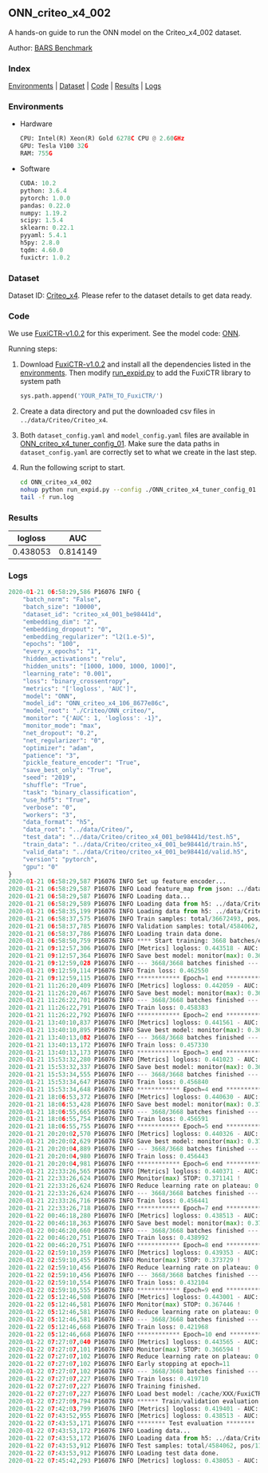 ## ONN_criteo_x4_002

A hands-on guide to run the ONN model on the Criteo_x4_002 dataset.

Author: [BARS Benchmark](https://github.com/reczoo/BARS/blob/main/CITATION)

### Index
[Environments](#Environments) | [Dataset](#Dataset) | [Code](#Code) | [Results](#Results) | [Logs](#Logs)

### Environments
+ Hardware

  ```python
  CPU: Intel(R) Xeon(R) Gold 6278C CPU @ 2.60GHz
  GPU: Tesla V100 32G
  RAM: 755G

  ```

+ Software

  ```python
  CUDA: 10.2
  python: 3.6.4
  pytorch: 1.0.0
  pandas: 0.22.0
  numpy: 1.19.2
  scipy: 1.5.4
  sklearn: 0.22.1
  pyyaml: 5.4.1
  h5py: 2.8.0
  tqdm: 4.60.0
  fuxictr: 1.0.2
  ```

### Dataset
Dataset ID: [Criteo_x4](https://github.com/reczoo/Datasets/tree/main/Criteo/Criteo_x4). Please refer to the dataset details to get data ready.

### Code

We use [FuxiCTR-v1.0.2](https://github.com/reczoo/FuxiCTR/tree/v1.0.2) for this experiment. See the model code: [ONN](https://github.com/reczoo/FuxiCTR/blob/v1.0.2/fuxictr/pytorch/models/ONN.py).

Running steps:

1. Download [FuxiCTR-v1.0.2](https://github.com/reczoo/FuxiCTR/archive/refs/tags/v1.0.2.zip) and install all the dependencies listed in the [environments](#environments). Then modify [run_expid.py](./run_expid.py#L5) to add the FuxiCTR library to system path
    
    ```python
    sys.path.append('YOUR_PATH_TO_FuxiCTR/')
    ```

2. Create a data directory and put the downloaded csv files in `../data/Criteo/Criteo_x4`.

3. Both `dataset_config.yaml` and `model_config.yaml` files are available in [ONN_criteo_x4_tuner_config_01](./ONN_criteo_x4_tuner_config_01). Make sure the data paths in `dataset_config.yaml` are correctly set to what we create in the last step.

4. Run the following script to start.

    ```bash
    cd ONN_criteo_x4_002
    nohup python run_expid.py --config ./ONN_criteo_x4_tuner_config_01 --expid ONN_criteo_x4_106_7a261a01 --gpu 0 > run.log &
    tail -f run.log
    ```

### Results

| logloss | AUC  |
|:--------------------:|:--------------------:|
| 0.438053 | 0.814149  |


### Logs
```python
2020-01-21 06:58:29,586 P16076 INFO {
    "batch_norm": "False",
    "batch_size": "10000",
    "dataset_id": "criteo_x4_001_be98441d",
    "embedding_dim": "2",
    "embedding_dropout": "0",
    "embedding_regularizer": "l2(1.e-5)",
    "epochs": "100",
    "every_x_epochs": "1",
    "hidden_activations": "relu",
    "hidden_units": "[1000, 1000, 1000, 1000]",
    "learning_rate": "0.001",
    "loss": "binary_crossentropy",
    "metrics": "['logloss', 'AUC']",
    "model": "ONN",
    "model_id": "ONN_criteo_x4_106_8677e86c",
    "model_root": "./Criteo/ONN_criteo/",
    "monitor": "{'AUC': 1, 'logloss': -1}",
    "monitor_mode": "max",
    "net_dropout": "0.2",
    "net_regularizer": "0",
    "optimizer": "adam",
    "patience": "3",
    "pickle_feature_encoder": "True",
    "save_best_only": "True",
    "seed": "2019",
    "shuffle": "True",
    "task": "binary_classification",
    "use_hdf5": "True",
    "verbose": "0",
    "workers": "3",
    "data_format": "h5",
    "data_root": "../data/Criteo/",
    "test_data": "../data/Criteo/criteo_x4_001_be98441d/test.h5",
    "train_data": "../data/Criteo/criteo_x4_001_be98441d/train.h5",
    "valid_data": "../data/Criteo/criteo_x4_001_be98441d/valid.h5",
    "version": "pytorch",
    "gpu": "0"
}
2020-01-21 06:58:29,587 P16076 INFO Set up feature encoder...
2020-01-21 06:58:29,587 P16076 INFO Load feature_map from json: ../data/Criteo/criteo_x4_001_be98441d/feature_map.json
2020-01-21 06:58:29,587 P16076 INFO Loading data...
2020-01-21 06:58:29,589 P16076 INFO Loading data from h5: ../data/Criteo/criteo_x4_001_be98441d/train.h5
2020-01-21 06:58:35,199 P16076 INFO Loading data from h5: ../data/Criteo/criteo_x4_001_be98441d/valid.h5
2020-01-21 06:58:37,575 P16076 INFO Train samples: total/36672493, pos/9396350, neg/27276143, ratio/25.62%
2020-01-21 06:58:37,785 P16076 INFO Validation samples: total/4584062, pos/1174544, neg/3409518, ratio/25.62%
2020-01-21 06:58:37,786 P16076 INFO Loading train data done.
2020-01-21 06:58:50,759 P16076 INFO **** Start training: 3668 batches/epoch ****
2020-01-21 09:12:57,306 P16076 INFO [Metrics] logloss: 0.443518 - AUC: 0.808186
2020-01-21 09:12:57,364 P16076 INFO Save best model: monitor(max): 0.364668
2020-01-21 09:12:59,028 P16076 INFO --- 3668/3668 batches finished ---
2020-01-21 09:12:59,114 P16076 INFO Train loss: 0.462550
2020-01-21 09:12:59,115 P16076 INFO ************ Epoch=1 end ************
2020-01-21 11:26:20,409 P16076 INFO [Metrics] logloss: 0.442059 - AUC: 0.809987
2020-01-21 11:26:20,467 P16076 INFO Save best model: monitor(max): 0.367928
2020-01-21 11:26:22,701 P16076 INFO --- 3668/3668 batches finished ---
2020-01-21 11:26:22,791 P16076 INFO Train loss: 0.458383
2020-01-21 11:26:22,792 P16076 INFO ************ Epoch=2 end ************
2020-01-21 13:40:10,837 P16076 INFO [Metrics] logloss: 0.441561 - AUC: 0.810515
2020-01-21 13:40:10,895 P16076 INFO Save best model: monitor(max): 0.368954
2020-01-21 13:40:13,082 P16076 INFO --- 3668/3668 batches finished ---
2020-01-21 13:40:13,172 P16076 INFO Train loss: 0.457330
2020-01-21 13:40:13,173 P16076 INFO ************ Epoch=3 end ************
2020-01-21 15:53:32,280 P16076 INFO [Metrics] logloss: 0.441023 - AUC: 0.810956
2020-01-21 15:53:32,337 P16076 INFO Save best model: monitor(max): 0.369932
2020-01-21 15:53:34,555 P16076 INFO --- 3668/3668 batches finished ---
2020-01-21 15:53:34,647 P16076 INFO Train loss: 0.456840
2020-01-21 15:53:34,648 P16076 INFO ************ Epoch=4 end ************
2020-01-21 18:06:53,372 P16076 INFO [Metrics] logloss: 0.440630 - AUC: 0.811345
2020-01-21 18:06:53,428 P16076 INFO Save best model: monitor(max): 0.370714
2020-01-21 18:06:55,665 P16076 INFO --- 3668/3668 batches finished ---
2020-01-21 18:06:55,754 P16076 INFO Train loss: 0.456591
2020-01-21 18:06:55,755 P16076 INFO ************ Epoch=5 end ************
2020-01-21 20:20:02,570 P16076 INFO [Metrics] logloss: 0.440326 - AUC: 0.811498
2020-01-21 20:20:02,629 P16076 INFO Save best model: monitor(max): 0.371172
2020-01-21 20:20:04,889 P16076 INFO --- 3668/3668 batches finished ---
2020-01-21 20:20:04,980 P16076 INFO Train loss: 0.456443
2020-01-21 20:20:04,981 P16076 INFO ************ Epoch=6 end ************
2020-01-21 22:33:26,565 P16076 INFO [Metrics] logloss: 0.440371 - AUC: 0.811512
2020-01-21 22:33:26,624 P16076 INFO Monitor(max) STOP: 0.371141 !
2020-01-21 22:33:26,624 P16076 INFO Reduce learning rate on plateau: 0.000100
2020-01-21 22:33:26,624 P16076 INFO --- 3668/3668 batches finished ---
2020-01-21 22:33:26,716 P16076 INFO Train loss: 0.456441
2020-01-21 22:33:26,718 P16076 INFO ************ Epoch=7 end ************
2020-01-22 00:46:18,280 P16076 INFO [Metrics] logloss: 0.438513 - AUC: 0.813661
2020-01-22 00:46:18,363 P16076 INFO Save best model: monitor(max): 0.375149
2020-01-22 00:46:20,660 P16076 INFO --- 3668/3668 batches finished ---
2020-01-22 00:46:20,751 P16076 INFO Train loss: 0.438992
2020-01-22 00:46:20,751 P16076 INFO ************ Epoch=8 end ************
2020-01-22 02:59:10,359 P16076 INFO [Metrics] logloss: 0.439353 - AUC: 0.813081
2020-01-22 02:59:10,455 P16076 INFO Monitor(max) STOP: 0.373729 !
2020-01-22 02:59:10,456 P16076 INFO Reduce learning rate on plateau: 0.000010
2020-01-22 02:59:10,456 P16076 INFO --- 3668/3668 batches finished ---
2020-01-22 02:59:10,554 P16076 INFO Train loss: 0.432104
2020-01-22 02:59:10,555 P16076 INFO ************ Epoch=9 end ************
2020-01-22 05:12:46,508 P16076 INFO [Metrics] logloss: 0.443001 - AUC: 0.810447
2020-01-22 05:12:46,581 P16076 INFO Monitor(max) STOP: 0.367446 !
2020-01-22 05:12:46,581 P16076 INFO Reduce learning rate on plateau: 0.000001
2020-01-22 05:12:46,581 P16076 INFO --- 3668/3668 batches finished ---
2020-01-22 05:12:46,668 P16076 INFO Train loss: 0.421968
2020-01-22 05:12:46,668 P16076 INFO ************ Epoch=10 end ************
2020-01-22 07:27:07,040 P16076 INFO [Metrics] logloss: 0.443565 - AUC: 0.810159
2020-01-22 07:27:07,101 P16076 INFO Monitor(max) STOP: 0.366594 !
2020-01-22 07:27:07,102 P16076 INFO Reduce learning rate on plateau: 0.000001
2020-01-22 07:27:07,102 P16076 INFO Early stopping at epoch=11
2020-01-22 07:27:07,102 P16076 INFO --- 3668/3668 batches finished ---
2020-01-22 07:27:07,227 P16076 INFO Train loss: 0.419710
2020-01-22 07:27:07,227 P16076 INFO Training finished.
2020-01-22 07:27:07,227 P16076 INFO Load best model: /cache/XXX/FuxiCTR/benchmarks/Criteo/ONN_criteo/criteo_x4_001_be98441d/ONN_criteo_x4_106_8677e86c_criteo_x4_001_be98441d_model.ckpt
2020-01-22 07:27:09,794 P16076 INFO ****** Train/validation evaluation ******
2020-01-22 07:42:03,799 P16076 INFO [Metrics] logloss: 0.419401 - AUC: 0.833183
2020-01-22 07:43:52,955 P16076 INFO [Metrics] logloss: 0.438513 - AUC: 0.813661
2020-01-22 07:43:53,171 P16076 INFO ******** Test evaluation ********
2020-01-22 07:43:53,172 P16076 INFO Loading data...
2020-01-22 07:43:53,172 P16076 INFO Loading data from h5: ../data/Criteo/criteo_x4_001_be98441d/test.h5
2020-01-22 07:43:53,912 P16076 INFO Test samples: total/4584062, pos/1174544, neg/3409518, ratio/25.62%
2020-01-22 07:43:53,912 P16076 INFO Loading test data done.
2020-01-22 07:45:42,293 P16076 INFO [Metrics] logloss: 0.438053 - AUC: 0.814149

```
